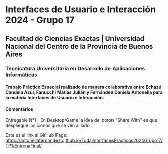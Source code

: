 <h1>Interfaces de Usuario e Interacción 2024 - Grupo 17</h1>

<h2>Facultad de Ciencias Exactas | Universidad Nacional del Centro de la Provincia de Buenos Aires</h2>

<h3>Tecnicatura Universitaria en Desarrollo de Aplicaciones Informáticas</h3>

<h4>Trabajo Práctico Especial realizado de manera colaborativa entre Echazú Candela Azul, Fanucchi Matías Julián y Fernández Daniela Antonella para la materia Interfaces de Usuario e Interacción.</h4>

<h4>Comentarios</h4>
<p>Entregable N°1 - En Desktop/Game la idea del botón "Share With" es que despliegue los íconos que se ven al lado.</p>

Este es el link al GitHub Page: https://antonellafernandez.github.io/TudaiInterfacesPracticos2024Grupo17/TP1/EntregaFinal/
